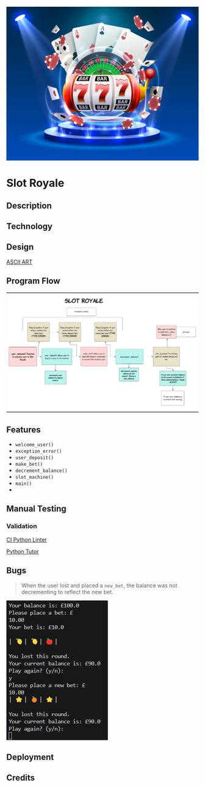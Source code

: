 ![Slot Royale](readme-images/casino-default.webp)

# **Slot Royale**

## Description

## Technology

## Design

[ASCII ART](https://www.ascii-art-generator.org/)

## Program Flow

![Lucid Chart](readme-images/lucid-chart.png)

## Features
  * `welcome_user()`
  * `exception_error()`
  * `user_deposit()`
  * `make_bet()`
  * `decrement_balance()`
  * `slot_machine()`
  * `main()`
  * 
## Manual Testing

### Validation
[CI Python Linter](https://pep8ci.herokuapp.com/#)

[Python Tutor](https://pythontutor.com/)

## Bugs 
> When the user lost and placed a `new_bet`, the balance was not decrementing to reflect the new bet.


![Bug1](readme-images/bug-1.png)

## Deployment 

## Credits


